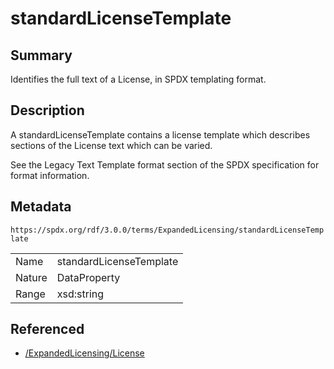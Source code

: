 <!-- Automatically generated by spec-parser v2.3.0 on 2024-07-29T18:25:30.305944+00:00 -->
<!-- SPDX-License-Identifier: Community-Spec-1.0 -->

# standardLicenseTemplate

## Summary

Identifies the full text of a License, in SPDX templating format.


## Description

A standardLicenseTemplate contains a license template which describes sections
of the License text which can be varied.

See the Legacy Text Template format section of the SPDX specification for
format information.


## Metadata

`https://spdx.org/rdf/3.0.0/terms/ExpandedLicensing/standardLicenseTemplate`


| | |
|---|---|
| Name | standardLicenseTemplate |
| Nature | DataProperty |
| Range | xsd:string |




## Referenced

- [/ExpandedLicensing/License](../../ExpandedLicensing/Classes/License.md)

